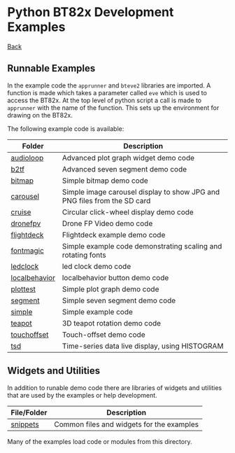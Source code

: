 # Python BT82x Development Examples

[Back](../README.md)

## Runnable Examples

In the example code the `apprunner` and `bteve2` libraries are imported. A function is made which takes a parameter called `eve` which is used to access the BT82x. At the top level of python script a call is made to `apprunner` with the name of the function. This sets up the environment for drawing on the BT82x.

The following example code is available:

| Folder | Description |
| --- | --- |
| [audioloop](audioloop/README.md) | Advanced plot graph widget demo code |
| [b2tf](b2tf/README.md) | Advanced seven segment demo code |
| [bitmap](bitmap/README.md) | Simple bitmap demo code |
| [carousel](carousel/README.md) | Simple image carousel display to show JPG and PNG files from the SD card |
| [cruise](cruise/README.md) | Circular click-wheel display demo code |
| [dronefpv](dronefpv/README.md) | Drone FP Video demo code |
| [flightdeck](flightdeck/README.md) | Flightdeck example demo code |
| [fontmagic](fontmagic/README.md) | Simple example code demonstrating scaling and rotating fonts |
| [ledclock](ledclock/README.md) | led clock demo code |
| [localbehavior](localbehavior/README.md) | localbehavior button demo code |
| [plottest](plottest/README.md) | Simple plot graph demo code |
| [segment](segment/README.md) | Simple seven segment demo code |
| [simple](simple/README.md) | Simple example code |
| [teapot](teapot/README.md) | 3D teapot rotation demo code |
| [touchoffset](touchoffset/README.md) | Touch-offset demo code |
| [tsd](tsd/README.md) | Time-series data live display, using HISTOGRAM |

## Widgets and Utilities

In addition to runable demo code there are libraries of widgets and utilities that are used by the examples or help development.

| File/Folder | Description |
| --- | --- |
| [snippets](snippets/README.md) | Common files and widgets for the examples |

Many of the examples load code or modules from this directory. 

